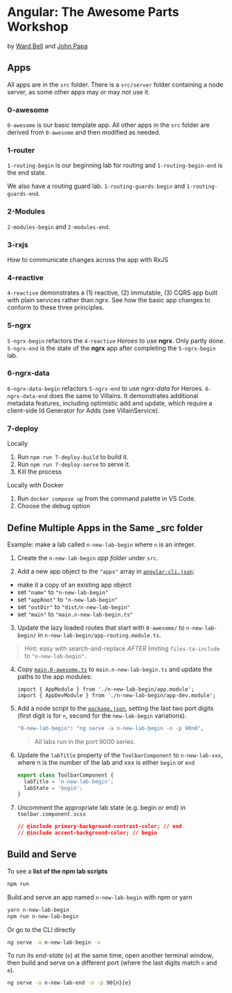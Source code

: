 # Angular: The Awesome Parts Workshop

by [Ward Bell](https://twitter.com/wardbell) and [John Papa](https://twitter.com/john_papa)

## Apps

All apps are in the `src` folder. There is a `src/server` folder containing a node server, as some other apps may or may not use it.

### 0-awesome

`0-awesome` is our basic template app. All other apps in the `src` folder are derived from `0-awesome` and then modified as needed.

### 1-router

`1-routing-begin` is our beginning lab for routing and `1-routing-begin-end` is the end state.

We also have a routing guard lab. `1-routing-guards-begin` and `1-routing-guards-end`.

### 2-Modules

`2-modules-begin` and `2-modules-end`.

### 3-rxjs

How to communicate changes across the app with RxJS

### 4-reactive

`4-reactive` demonstrates a (1) reactive, (2) immutable, (3) CQRS app built with plain services rather than _ngrx_.
See how the basic app changes to conform to these three principles.

### 5-ngrx

`5-ngrx-begin` refactors the `4-reactive` _Heroes_ to use **ngrx**. Only partly done.
`5-ngrx-end` is the state of the **ngrx** app after completing the `5-ngrx-begin` lab.

### 6-ngrx-data

`6-ngrx-data-begin` refactors `5-ngrx-end` to use _ngrx-data_ for Heroes.
`6-ngrx-data-end` does the same to Villains.
It demonstrates additional metadata features, including optimistic add and update,
which require a client-side Id Generator for Adds (see VillainService).

### 7-deploy

Locally

1. Run `npm run 7-deploy-build` to build it.
2. Run `npm run 7-deploy-serve` to serve it.
3. Kill the process

Locally with Docker

1. Run `docker compose up` from the command palette in VS Code.
2. Choose the debug option

## Define Multiple Apps in the Same \_src folder

Example: make a lab called `n-new-lab-begin` where `n` is an integer.

1.  Create the `n-new-lab-begin` _app folder_ under `src`.

2)  Add a new app object to the `"apps"` array in [`angular-cli.json`](./.angular-cli.json):

- make it a copy of an existing app object
- set `"name"` to `"n-new-lab-begin"`
- set `"appRoot"` to `"n-new-lab-begin"`
- set `"outDir"` to `"dist/n-new-lab-begin"`
- set `"main"` to `"main.n-new-lab-begin.ts"`

3.  Update the lazy loaded routes that start with `0-awesome/` to `n-new-lab-begin/` in `n-new-lab-begin/app-routing.module.ts`.

> Hint: easy with search-and-replace _AFTER_ limiting `files-to-include` to `"n-new-lab-begin"`.

4.  Copy [`main.0-awesome.ts`](src/main.0-awesome.ts) to `main.n-new-lab-begin.ts` and update the paths to the app modules:

    ```
    import { AppModule } from './n-new-lab-begin/app.module';
    import { AppDevModule } from './n-new-lab-begin/app-dev.module';
    ```

5.  Add a node script to the [`package.json`](package.json), setting the last
    two port digits (first digit is for `n`, second for the `new-lab-begin` variations).

    ```bash
    "0-new-lab-begin": "ng serve -a n-new-lab-begin -o -p 90n0",
    ```

    > All labs run in the port 9000 series.

6.  Update the `labTitle` property of the `ToolbarComponent` to `n-new-lab-xxx`, where n is the number of the lab and xxx is either `begin` or `end`

    ```typescript
    export class ToolbarComponent {
      labTitle = 'n-new-lab-begin';
      labState = 'begin';
    }
    ```

7.  Uncomment the appropriate lab state (e.g. begin or end) in `toolbar.component.scss`

    ```css
    // @include primary-background-contrast-color; // end
    // @include accent-background-color; // begin
    ```

## Build and Serve

To see a **list of the npm lab scripts**

```bash
npm run
```

Build and serve an app named `n-new-lab-begin` with npm or yarn

```bash
yarn n-new-lab-begin
npm run n-new-lab-begin
```

Or go to the CLI directly

```bash
ng serve -a n-new-lab-begin -o
```

To run its _end-state_ (`e`) at the same time,
open another terminal window, then build and serve on a different port (where the last digits match `n` and `e`).

```bash
ng serve -a n-new-lab-end -o -p 90{n}{e}
```
